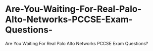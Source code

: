 # Are-You-Waiting-For-Real-Palo-Alto-Networks-PCCSE-Exam-Questions-
Are You Waiting For Real Palo Alto Networks PCCSE Exam Questions?
